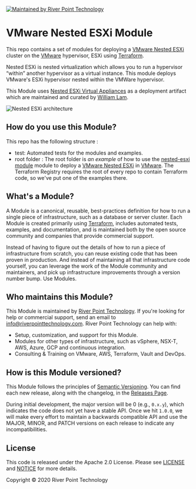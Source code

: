 [![Maintained by River Point Technology](https://img.shields.io/badge/maintained%20by-River%20Point%20Technology-%235849a6.svg)](http://www.riverpointtechnology.com)
# VMware Nested ESXi Module

This repo contains a set of modules for deploying a [VMware Nested ESXi](https://www.vmware.com/products/esxi-and-esx.html) cluster on the
[VMware](https://www.vmware.com/) hypervisor, ESXi using [Terraform](https://www.terraform.io/).

Nested ESXi is nested virtualization which allows you to run a hypervisor “within” another hypervisor as a virtual instance. This module deploys VMware's ESXi hypervisor nested within the VMWare hypervisor.

This Module uses [Nested ESXi Virtual Appliances](https://www.virtuallyghetto.com/nested-virtualization/nested-esxi-virtual-appliance) as a deployment artifact which are maintained and curated by [William Lam](https://twitter.com/lamw). 

![Nested ESXi architecture](https://voipalooza.files.wordpress.com/2015/01/nested-esxi-lab.jpg)


## How do you use this Module?

This repo has the following structure :

* test: Automated tests for the modules and examples.
* root folder : The root folder is *an example* of how to use the [nested-esxi module](https://app.terraform.io/app/RPTData/modules/view/nestedesxi/vsphere)
  module to deploy a [VMware Nested ESXi](https://app.terraform.io/app/RPTData/modules/view/nestedesxi/vsphere) in [VMware](https://www.vmware.com/). The Terraform Registry requires the root of every repo to contain Terraform code, so we've put one of the examples there.

## What's a Module?

A Module is a canonical, reusable, best-practices definition for how to run a single piece of infrastructure, such
as a database or server cluster. Each Module is created primarily using [Terraform](https://www.terraform.io/),
includes automated tests, examples, and documentation, and is maintained both by the open source community and
companies that provide commercial support.

Instead of having to figure out the details of how to run a piece of infrastructure from scratch, you can reuse
existing code that has been proven in production. And instead of maintaining all that infrastructure code yourself,
you can leverage the work of the Module community and maintainers, and pick up infrastructure improvements through
a version number bump. Use Modules.



## Who maintains this Module?

This Module is maintained by [River Point Technology](http://www.riverpointtechnology.com/). If you're looking for help or commercial
support, send an email to [info@riverpointtechnology.com](mailto:info@riverpointtechnology.com?Subject=ESXi%20Module).
River Point Technology can help with:

* Setup, customization, and support for this Module.
* Modules for other types of infrastructure, such as vSphere, NSX-T, AWS, Azure, GCP and continuous integration.
* Consulting & Training on VMware, AWS, Terraform, Vault and DevOps.

## How is this Module versioned?

This Module follows the principles of [Semantic Versioning](http://semver.org/). You can find each new release,
along with the changelog, in the [Releases Page](../../releases). 

During initial development, the major version will be 0 (e.g., `0.x.y`), which indicates the code does not yet have a
stable API. Once we hit `1.0.0`, we will make every effort to maintain a backwards compatible API and use the MAJOR,
MINOR, and PATCH versions on each release to indicate any incompatibilities.


## License

This code is released under the Apache 2.0 License. Please see [LICENSE](https://github.com/hashicorp/terraform-aws-vault/tree/master/LICENSE) and [NOTICE](https://github.com/hashicorp/terraform-aws-vault/tree/master/NOTICE) for more details.

Copyright &copy; 2020 River Point Technology

